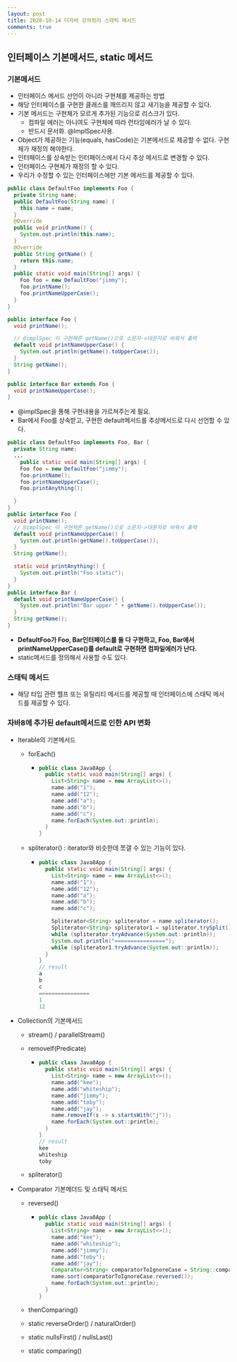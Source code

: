```yaml
---
layout: post
title: 2020-10-14 더자바 강의정리 스태틱 메서드
comments: true
---
```


## 인터페이스 기본메서드, static 메서드

### 기본메서드

- 인터페이스 메서드 선언이 아니라 구현체를 제공하는 방법
- 해당 인터페이스를 구현한 클래스를 깨뜨리지 않고 새기능을 제공할 수 있다.
- 기본 메서드는 구현체가 모르게 추가된 기능으로 리스크가 있다.
  - 컴파일 에러는 아니여도 구현체에 따라 런타임에러가 날 수 있다.
  - 반드시 문서화. @ImplSpec사용.
- Object가 제공하는 기능(equals, hasCode)는 기본메서드로 제공할 수 없다. 구현체가 재정의 해야한다.
- 인터페이스를 상속받는 인터페이스에서 다시 추상 메서드로 변경할 수 있다.
- 인터페이스 구현체가 재정의 할 수 있다.
- 우리가 수정할 수 있는 인터페이스에만 기본 메서드를 제공할 수 있다.

```java
public class DefaultFoo implements Foo {
  private String name;
  public DefaultFoo(String name) {
    this.name = name;
  }
  @Override
  public void printName() {
    System.out.println(this.name);
  }
  @Override
  public String getName() {
    return this.name;
  }
  public static void main(String[] args) {
    Foo foo = new DefaultFoo("jimmy");
    foo.printName();
    foo.printNameUpperCase();
  }
}

public interface Foo {
  void printName();

  // @implSpec 이 구현체른 getName()으로 소문자->대문자로 바꿔서 출력
  default void printNameUpperCase() {
    System.out.println(getName().toUpperCase());
  }
  String getName();
}

public interface Bar extends Foo {
  void printNameUpperCase();
}
```

- @implSpec을 통해 구현내용을 가르쳐주는게 필요.
- Bar에서 Foo를 상속받고, 구현한 default메서드를 추상메서드로 다시 선언할 수 있다.

```java
public class DefaultFoo implements Foo, Bar {
  private String name;
  ...
    public static void main(String[] args) {
    Foo foo = new DefaultFoo("jimmy");
    foo.printName();
    foo.printNameUpperCase();
    Foo.printAnything();

  }
}
public interface Foo {
  void printName();
  // @implSpec 이 구현체른 getName()으로 소문자->대문자로 바꿔서 출력
  default void printNameUpperCase() {
    System.out.println(getName().toUpperCase());
  }
  String getName();

  static void printAnything() {
    System.out.println("Foo static");
  }
}
public interface Bar {
  default void printNameUpperCase() {
    System.out.println("Bar upper " + getName().toUpperCase());
  }
  String getName();
}
```

- **DefaultFoo가 Foo, Bar인터페이스를 둘 다 구현하고, Foo, Bar에서 printNameUpperCase()를 default로 구현하면 컴파일에러가 난다.**
- static메서드를 정의해서 사용할 수도 있다.



### 스태틱 메서드

- 해당 타입 관련 헬프 또는 유틸리티 메서드를 제공할 때 인터페이스에 스태틱 메서드를 제공할 수 있다.



### 자바8에 추가된 default메서드로 인한 API 변화

- Iterable의 기본메서드

  - forEach()

    - ```java
      public class Java8App {
        public static void main(String[] args) {
          List<String> name = new ArrayList<>();
          name.add("1");
          name.add("12");
          name.add("a");
          name.add("b");
          name.add("c");
          name.forEach(System.out::println);
        }
      }
      ```

  - spliterator() : iterator와 비슷한데 쪼갤 수 있는 기능이 있다.

    - ```java
      public class Java8App {
        public static void main(String[] args) {
          List<String> name = new ArrayList<>();
          name.add("1");
          name.add("12");
          name.add("a");
          name.add("b");
          name.add("c");

          Spliterator<String> spliterator = name.spliterator();
          Spliterator<String> spliterator1 = spliterator.trySplit();
          while (spliterator.tryAdvance(System.out::println));
          System.out.println("================");
          while (spliterator1.tryAdvance(System.out::println));
        }
      }
      // result
      a
      b
      c
      ================
      1
      12
      ```

- Collection의 기본메서드

  - stream() / parallelStream()

  - removeIf(Predicate)

    - ```java
      public class Java8App {
        public static void main(String[] args) {
          List<String> name = new ArrayList<>();
          name.add("kee");
          name.add("whiteship");
          name.add("jimmy");
          name.add("toby");
          name.add("jay");
          name.removeIf(s -> s.startsWith("j"));
          name.forEach(System.out::println);
        }
      }
      // result
      kee
      whiteship
      toby
      ```

  - spliterator()

- Comparator 기본메더드 및 스태틱 메서드

  - reversed()

    - ```java
      public class Java8App {
        public static void main(String[] args) {
          List<String> name = new ArrayList<>();
          name.add("kee");
          name.add("whiteship");
          name.add("jimmy");
          name.add("toby");
          name.add("jay");
          Comparator<String> comparatorToIgnoreCase = String::compareToIgnoreCase;
          name.sort(comparatorToIgnoreCase.reversed());
          name.forEach(System.out::println);
        }
      }
      ```

  - thenComparing()

  - static reverseOrder() / naturalOrder()

  - static nullsFirst() / nullsLast()

  - static comparing()
